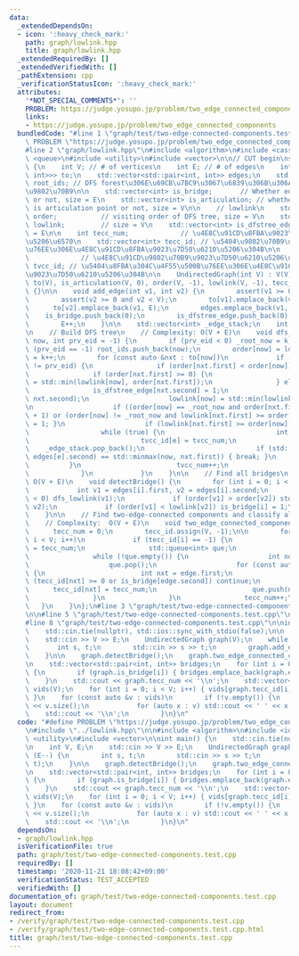 ```yaml
---
data:
  _extendedDependsOn:
  - icon: ':heavy_check_mark:'
    path: graph/lowlink.hpp
    title: graph/lowlink.hpp
  _extendedRequiredBy: []
  _extendedVerifiedWith: []
  _pathExtension: cpp
  _verificationStatusIcon: ':heavy_check_mark:'
  attributes:
    '*NOT_SPECIAL_COMMENTS*': ''
    PROBLEM: https://judge.yosupo.jp/problem/two_edge_connected_components
    links:
    - https://judge.yosupo.jp/problem/two_edge_connected_components
  bundledCode: "#line 1 \"graph/test/two-edge-connected-components.test.cpp\"\n#define\
    \ PROBLEM \"https://judge.yosupo.jp/problem/two_edge_connected_components\"\n\
    #line 2 \"graph/lowlink.hpp\"\n#include <algorithm>\n#include <cassert>\n#include\
    \ <queue>\n#include <utility>\n#include <vector>\n\n// CUT begin\nstruct UndirectedGraph\
    \ {\n    int V; // # of vertices\n    int E; // # of edges\n    int k;\n    std::vector<std::vector<std::pair<int,\
    \ int>>> to;\n    std::vector<std::pair<int, int>> edges;\n    std::vector<int>\
    \ root_ids; // DFS forest\u306E\u69CB\u7BC9\u3067\u6839\u306B\u306A\u3063\u305F\
    \u9802\u70B9\n\n    std::vector<int> is_bridge;       // Whether edge i is bridge\
    \ or not, size = E\n    std::vector<int> is_articulation; // whether vertex i\
    \ is articulation point or not, size = V\n\n    // lowlink\n    std::vector<int>\
    \ order;           // visiting order of DFS tree, size = V\n    std::vector<int>\
    \ lowlink;         // size = V\n    std::vector<int> is_dfstree_edge; // size\
    \ = E\n\n    int tecc_num;             // \u4E8C\u91CD\u8FBA\u9023\u7D50\u6210\
    \u5206\u6570\n    std::vector<int> tecc_id; // \u5404\u9802\u70B9\u304C\u4F55\u500B\
    \u76EE\u306E\u4E8C\u91CD\u8FBA\u9023\u7D50\u6210\u5206\u304B\n\n    int tvcc_num;\
    \             // \u4E8C\u91CD\u9802\u70B9\u9023\u7D50\u6210\u5206\u6570\n    std::vector<int>\
    \ tvcc_id; // \u5404\u8FBA\u304C\u4F55\u500B\u76EE\u306E\u4E8C\u91CD\u9802\u70B9\
    \u9023\u7D50\u6210\u5206\u304B\n\n    UndirectedGraph(int V) : V(V), E(0), k(0),\
    \ to(V), is_articulation(V, 0), order(V, -1), lowlink(V, -1), tecc_num(0), tvcc_num(0)\
    \ {}\n\n    void add_edge(int v1, int v2) {\n        assert(v1 >= 0 and v1 < V);\n\
    \        assert(v2 >= 0 and v2 < V);\n        to[v1].emplace_back(v2, E);\n  \
    \      to[v2].emplace_back(v1, E);\n        edges.emplace_back(v1, v2);\n    \
    \    is_bridge.push_back(0);\n        is_dfstree_edge.push_back(0);\n        tvcc_id.push_back(-1);\n\
    \        E++;\n    }\n\n    std::vector<int> _edge_stack;\n    int _root_now;\n\
    \n    // Build DFS tree\n    // Complexity: O(V + E)\n    void dfs_lowlink(int\
    \ now, int prv_eid = -1) {\n        if (prv_eid < 0) _root_now = k;\n        if\
    \ (prv_eid == -1) root_ids.push_back(now);\n        order[now] = lowlink[now]\
    \ = k++;\n        for (const auto &nxt : to[now])\n            if (nxt.second\
    \ != prv_eid) {\n                if (order[nxt.first] < order[now]) _edge_stack.push_back(nxt.second);\n\
    \                if (order[nxt.first] >= 0) {\n                    lowlink[now]\
    \ = std::min(lowlink[now], order[nxt.first]);\n                } else {\n    \
    \                is_dfstree_edge[nxt.second] = 1;\n                    dfs_lowlink(nxt.first,\
    \ nxt.second);\n                    lowlink[now] = std::min(lowlink[now], lowlink[nxt.first]);\n\
    \n                    if ((order[now] == _root_now and order[nxt.first] != _root_now\
    \ + 1) or (order[now] != _root_now and lowlink[nxt.first] >= order[now])) { is_articulation[now]\
    \ = 1; }\n                    if (lowlink[nxt.first] >= order[now]) {\n      \
    \                  while (true) {\n                            int e = _edge_stack.back();\n\
    \                            tvcc_id[e] = tvcc_num;\n                        \
    \    _edge_stack.pop_back();\n                            if (std::minmax(edges[e].first,\
    \ edges[e].second) == std::minmax(now, nxt.first)) { break; }\n              \
    \          }\n                        tvcc_num++;\n                    }\n   \
    \             }\n            }\n    }\n\n    // Find all bridges\n    // Complexity:\
    \ O(V + E)\n    void detectBridge() {\n        for (int i = 0; i < E; i++) {\n\
    \            int v1 = edges[i].first, v2 = edges[i].second;\n            if (order[v1]\
    \ < 0) dfs_lowlink(v1);\n            if (order[v1] > order[v2]) std::swap(v1,\
    \ v2);\n            if (order[v1] < lowlink[v2]) is_bridge[i] = 1;\n        }\n\
    \    }\n\n    // Find two-edge-connected components and classify all vertices\n\
    \    // Complexity:  O(V + E)\n    void two_edge_connected_components() {\n  \
    \      tecc_num = 0;\n        tecc_id.assign(V, -1);\n\n        for (int i = 0;\
    \ i < V; i++)\n            if (tecc_id[i] == -1) {\n                tecc_id[i]\
    \ = tecc_num;\n                std::queue<int> que;\n                que.push(i);\n\
    \                while (!que.empty()) {\n                    int now = que.front();\n\
    \                    que.pop();\n                    for (const auto &edge : to[now])\
    \ {\n                        int nxt = edge.first;\n                        if\
    \ (tecc_id[nxt] >= 0 or is_bridge[edge.second]) continue;\n                  \
    \      tecc_id[nxt] = tecc_num;\n                        que.push(nxt);\n    \
    \                }\n                }\n                tecc_num++;\n         \
    \   }\n    }\n};\n#line 3 \"graph/test/two-edge-connected-components.test.cpp\"\
    \n\n#line 5 \"graph/test/two-edge-connected-components.test.cpp\"\n#include <iostream>\n\
    #line 8 \"graph/test/two-edge-connected-components.test.cpp\"\n\nint main() {\n\
    \    std::cin.tie(nullptr), std::ios::sync_with_stdio(false);\n\n    int V, E;\n\
    \    std::cin >> V >> E;\n    UndirectedGraph graph(V);\n    while (E--) {\n \
    \       int s, t;\n        std::cin >> s >> t;\n        graph.add_edge(s, t);\n\
    \    }\n\n    graph.detectBridge();\n    graph.two_edge_connected_components();\n\
    \n    std::vector<std::pair<int, int>> bridges;\n    for (int i = 0; i < E; i++)\
    \ {\n        if (graph.is_bridge[i]) { bridges.emplace_back(graph.edges[i]); }\n\
    \    }\n    std::cout << graph.tecc_num << '\\n';\n    std::vector<std::vector<int>>\
    \ vids(V);\n    for (int i = 0; i < V; i++) { vids[graph.tecc_id[i]].push_back(i);\
    \ }\n    for (const auto &v : vids)\n        if (!v.empty()) {\n            std::cout\
    \ << v.size();\n            for (auto x : v) std::cout << ' ' << x;\n        \
    \    std::cout << '\\n';\n        }\n}\n"
  code: "#define PROBLEM \"https://judge.yosupo.jp/problem/two_edge_connected_components\"\
    \n#include \"../lowlink.hpp\"\n\n#include <algorithm>\n#include <iostream>\n#include\
    \ <utility>\n#include <vector>\n\nint main() {\n    std::cin.tie(nullptr), std::ios::sync_with_stdio(false);\n\
    \n    int V, E;\n    std::cin >> V >> E;\n    UndirectedGraph graph(V);\n    while\
    \ (E--) {\n        int s, t;\n        std::cin >> s >> t;\n        graph.add_edge(s,\
    \ t);\n    }\n\n    graph.detectBridge();\n    graph.two_edge_connected_components();\n\
    \n    std::vector<std::pair<int, int>> bridges;\n    for (int i = 0; i < E; i++)\
    \ {\n        if (graph.is_bridge[i]) { bridges.emplace_back(graph.edges[i]); }\n\
    \    }\n    std::cout << graph.tecc_num << '\\n';\n    std::vector<std::vector<int>>\
    \ vids(V);\n    for (int i = 0; i < V; i++) { vids[graph.tecc_id[i]].push_back(i);\
    \ }\n    for (const auto &v : vids)\n        if (!v.empty()) {\n            std::cout\
    \ << v.size();\n            for (auto x : v) std::cout << ' ' << x;\n        \
    \    std::cout << '\\n';\n        }\n}\n"
  dependsOn:
  - graph/lowlink.hpp
  isVerificationFile: true
  path: graph/test/two-edge-connected-components.test.cpp
  requiredBy: []
  timestamp: '2020-11-21 18:08:42+09:00'
  verificationStatus: TEST_ACCEPTED
  verifiedWith: []
documentation_of: graph/test/two-edge-connected-components.test.cpp
layout: document
redirect_from:
- /verify/graph/test/two-edge-connected-components.test.cpp
- /verify/graph/test/two-edge-connected-components.test.cpp.html
title: graph/test/two-edge-connected-components.test.cpp
---
```

